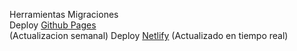 Herramientas Migraciones <br>
Deploy [Github Pages](https://axelemanuel23.github.io) <br> (Actualizacion semanal)
Deploy [Netlify](https://roaring-frangollo-edcc9c.netlify.app/) (Actualizado en tiempo real)
